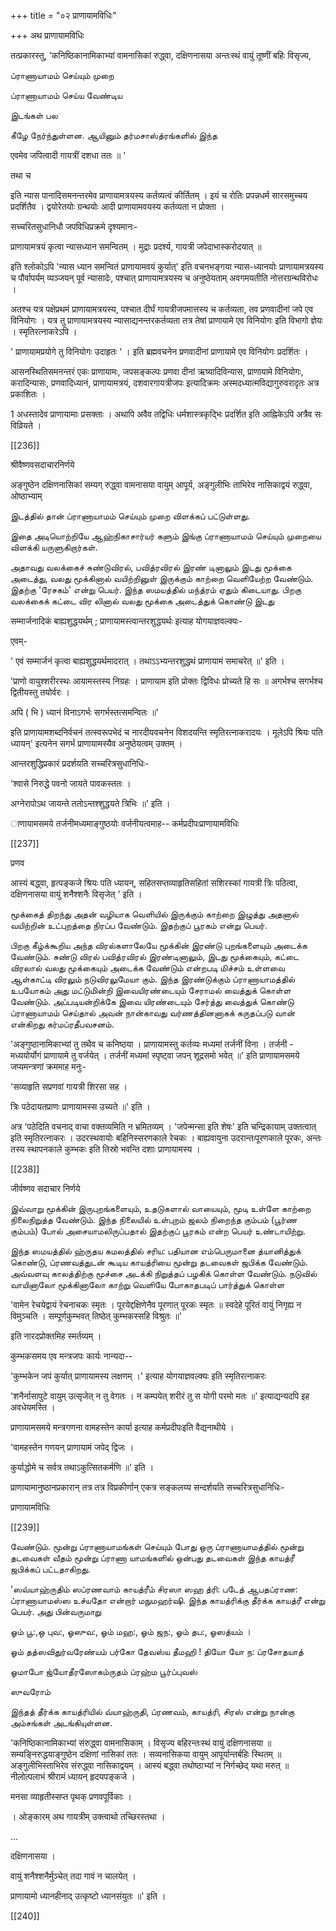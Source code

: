 +++
title = "०२ प्राणायामविधिः"

+++
अथ प्राणायामविधिः 

तत्प्रकारस्तु, 'कनिष्ठिकानामिकाभ्यां वामनासिकां रुद्ध्वा, दक्षिणनासया अन्तःस्थं वायुं तूष्णीं बहिः विसृज्य, 

ப்ராணாயாமம் செய்யும் முறை 

ப்ராணாயாமம் செய்ய வேண்டிய 

இடங்கள் பல 

கீழே நேர்ந்துள்ளன. ஆயினும் தர்மசாஸ்த்ரங்களில் இந்த 

एवमेव जपित्वादी गायत्रीं दशधा ततः ॥ ' 

तथा च 

इति न्यास पानादिसमनन्तरमेव प्राणायामत्रयस्य कर्तव्यत्वं कीर्तितम् । इयं च रोतिः प्रपन्नधर्म सारसमुच्चय प्रदर्शितैव । द्वयोरेतयोः ग्रन्थयोः आदी प्राणायामवयस्य कर्तव्यता न प्रोक्ता । 

सच्चरितसुधानिधौ जपविधिप्रक्रमे दृश्यमानः- 

प्राणायामत्रयं कृत्वा न्यासध्यान समन्वितम् । मुद्राः प्रदर्श्य, गायत्री जपेदाभास्करोदयात् ॥ 

इति श्लोकोऽपि 'न्यास ध्यान समन्वितं प्राणायामवयं कुर्यात्' इति वचनभङ्गया न्यास-ध्यानयोः प्राणायामत्रयस्य च पौर्वापर्यम् व्यञ्जयन् पूर्व न्यासादेः, पश्चात् प्राणायामत्रयस्य च अनुष्ठेयताम् अवगमयतीति नोत्तरग्रन्थविरोधः । 

अतश्च यत्र पक्षेप्रथमं प्राणायामत्रयस्य, पश्चात दीर्घं गायत्रीजपमात्तस्य च कर्तव्यता, तव प्रणवादीनां जपे एव विनियोगः । यत्र तु प्राणायामत्रयस्य न्यासाद्यनन्तरकर्तव्यता तत्र तेषां प्राणायामे एव विनियोगः इति विभागो ज्ञेयः । स्मृतिरत्नाकरेऽपि । 

' प्राणायामप्रयोगे तु विनियोगः उदाहृतः ' । इति ब्रह्मवचनेन प्रणवादीनां प्राणायामे एव विनियोगः प्रदर्शितः । 

आसनस्थितिसमनन्तरं एकः प्राणायामः, जपसङ्कल्पः प्रणवा दीनां ऋष्यादिविन्यास, प्राणायामे विनियोगः, करादिन्यासः, प्रणवादिध्यानं, प्राणायामत्रयं, दशवारगायत्रीजपः इत्यादिक्रमः अस्मदध्यात्मविद्यागुरुवरादृतः अत्र प्रकाशितः । 

1 अधस्तादेव प्राणायामाः प्रसक्ताः । अथापि अवैव तद्विधिः धर्मशास्त्रकृद्भिः प्रदर्शित इति आह्निकेऽपि अत्रैव सः विव्रियते । 

[[236]]

श्रीवैष्णवसदाचारनिर्णये 

अङ्गुष्ठेन दक्षिणनासिकां सम्यग् रुद्ध्वा वामनासया वायुम् आपूर्य, अङ्गुलीभिः ताभिरेव नासिकाद्वयं रुद्ध्वा, ओष्ठाभ्याम् 

இடத்தில் தான் ப்ராணாயாமம் செய்யும் முறை விளக்கப் பட்டுள்ளது. 

இதை அடியொற்றியே ஆஹ்நிகாசார்யர் களும் இங்கு ப்ராணாயாமம் செய்யும் முறையை விளக்கி யருளுகிறார்கள். 

அதாவது வலக்கைச் சுண்டுவிரல், பவித்ரவிரல் இரண் டினாலும் இடது மூக்கை அடைத்து, வலது மூக்கினால் வயிற்றினுள் இருக்கும் காற்றை வெளியேற்ற வேண்டும். இதற்கு 'ரேசகம்' என்று பெயர். இந்த ஸமயத்தில் மந்த்ரம் ஏதும் கிடையாது. பிறகு வலக்கைக் கட்டை விர லினால் வலது மூக்கை அடைத்துக் கொண்டு இடது 

सम्मार्जनादिकं बाह्यशुद्धयर्थम् ; प्राणायामस्त्वान्तरशुद्धयर्थः इत्याह योगयाज्ञवल्क्यः- 

एवम्- 

' एवं सम्मार्जनं कृत्वा बाह्यशुद्धयर्थमादरात् । तथाऽऽभ्यन्तरशुद्धथं प्राणायामं समाचरेत् ॥' इति । 

'प्राणो वायुश्शरीरस्थः आयामस्तस्य निग्रहः । प्राणायाम इति प्रोक्तः द्विविधः प्रोच्यते हि सः ॥ अगर्भश्च सगर्भश्च द्वितीयस्तु तयोर्वरः । 

अपि ( भि ) ध्यानं विनाऽगर्भः सगर्भस्तत्समन्वितः ॥' 

इति प्राणायामशब्दनिर्वचनं तत्स्वरूपभेदं च नारदीयवचनेन विशदयन्ति स्मृतिरत्नाकरादयः । मूलेऽपि श्रियः पति ध्यायन्' इत्यनेन सगर्भ प्राणायामस्यैव अनुष्ठेयत्वम् उक्तम् । 

आन्तरशुद्धिप्रकारं प्रदर्शयति सच्चरित्रसुधानिधिः- 

'श्वासे निरुद्धे पवनो जायते पावकस्ततः । 

अग्नेरापोऽथ जायन्ते ततोऽन्तश्शुद्धयते त्रिभिः ॥' इति । 

ाणायामसमये तर्जनीमध्यमाङ्गुष्ठयोः वर्जनीयत्वमाह-- कर्मप्रदीपःप्राणायामविधिः 

[[237]]

प्रणव 

आस्यं बद्ध्वा, हृत्पङ्कजे श्रियः पति ध्यायन्, सहितसप्तव्याहृतिसहितां सशिरस्कां गायत्री त्रिः पठित्वा, दक्षिणनासया वायुं शनैश्शनैः विसृजेत् ' इति । 

மூக்கைத் திறந்து அதன் வழியாக வெளியில் இருக்கும் காற்றை இழுத்து அதனால் வயிற்றின் உட்புறத்தை நிரப்ப வேண்டும். இதற்குப் பூரகம் என்று பெயர். 

பிறகு கீழ்க்கூறிய அந்த விரல்களாலேயே மூக்கின் இரண்டு புறங்களையும் அடைக்க வேண்டும். சுண்டு விரல் பவித்ரவிரல் இரண்டினாலும், இடது மூக்கையும், கட்டை விரலால் வலது மூக்கையும் அடைக்க வேண்டும் என்றபடி மிச்சம் உள்ளவை ஆள்காட்டி விரலும் நடுவிரலுமேயா கும். இந்த இரண்டுக்கும் ப்ராணாயாமத்தில் உபயோகம் அது மட்டுமின்றி இவையிரண்டையும் சேராமல் வைத்துக் கொள்ள வேண்டும். அப்படியன்றிக்கே இவை யிரண்டையும் சேர்த்து வைத்துக் கொண்டு ப்ராணாயாமம் செய்தால் அவன் நான்காவது வர்ணத்தினனாகக் கருதப்படு வான் என்கிறது கர்மப்ரதீபவசனம். 

'अङ्गुष्ठानामिकाभ्यां तु तथैव च कनिष्ठया । प्राणायामस्तु कर्तव्यः मध्यमां तर्जनीं विना । तर्जनी - मध्ययोर्योगं प्राणायामे तु वर्जयेत् । तर्जनीं मध्यमां स्पृष्ट्वा जपन् शूद्रसमो भवेत् ॥' इति प्राणायामसमये जप्यमन्त्रणां क्रममाह मनुः- 

'सव्याहृति सप्रणवां गायत्री शिरसा सह । 

त्रिः पठेदायतप्राणः प्राणायामस्स उच्यते ॥' इति । 

अत्र 'पठेदिति वचनाद् वाचा वक्तव्यमिति न भ्रमितव्यम् । 'जपेन्मन्सा इति शेषः' इति चन्द्रिकायाम् उक्तत्वात् इति स्मृतिरत्नाकरः । उदरस्थवायोः बहिनिस्सरणकाले रेचकः । बाह्यवायुना उदरान्तःपूरणकाले पूरकः, अन्तः तस्य स्थापनकाले कुम्भकः इति तिस्रो भवन्ति दशाः प्राणायामस्य । 

[[238]]

जीर्वष्णव सदाचार निर्णये 

இவ்வாறு மூக்கின் இருபுறங்களையும், உதடுகளால் வாயையும், மூடி உள்ளே காற்றை நிலைநிறுத்த வேண்டும். இந்த நிலையில் உள்புறம் ஜலம் நிறைந்த கும்பம் (பூர்ண கும்பம்) போல் அசையாமலிருப்பதால் இதற்குப் பூரகம் என்ற பெயர் உண்டாயிற்று. 

இந்த ஸமயத்தில் ஹ்ருதய கமலத்தில் சரிய: பதியான எம்பெருமானை த்யானித்துக் கொண்டு, ப்ரணவத்துடன் கூடிய காயத்ரியை மூன்று தடவைகள் ஜபிக்க வேண்டும். அவ்வளவு காலத்திற்கு மூச்சை அடக்கி நிறுத்தப் பழகிக் கொள்ள வேண்டும். நடுவில் வாயினாலோ மூக்கினாலோ காற்று வெளியே போகாதபடிப் பார்த்துக் கொள்ள 

'वामेन रेचयेद्वायं रेचनाचकः स्मृतः । पूरयेद्दक्षिणेनैव पूरणात् पूरकः स्मृतः ॥ स्वदेहे पूरितं वायुं निगृह्य न विमुञ्चति । सम्पूर्णकुम्भवत् तिष्ठेत् कुम्भकस्सहि विश्रुतः ॥' 

इति नारदप्रोक्तमिह स्मर्तव्यम् । 

कुम्भकसमय एव मन्त्रजपः कार्यः नान्यदा-- 

'कुम्भकेन जपं कुर्यात् प्राणायामस्य लक्षणम् ।' इत्याह योगयाज्ञवल्क्यः इति स्मृतिरत्नाकरः 

'शनैर्नासापुटे वायुम् उत्सृजेत् न तु वेगतः । न कम्पयेत् शरीरं तु स योगी परमो मतः ॥' इत्याद्यन्यदपि इह अवधेयमस्ति । 

प्राणायामसमये मन्त्रगणना वामहस्तेन कार्या इत्याह कर्मप्रदीपःइति वैद्यनाथीये । 

'वामहस्तेन गणयन् प्राणायामं जपेद् द्विजः । 

कुर्याद्धोमे च सर्वत्र तथाऽकुत्सितकर्मणि ॥' इति । 

प्राणायामानुष्ठानप्रकारान् तत्र तत्र विप्रकीर्णान् एकत्र सङ्कलय्य सन्दर्शयति सच्चरित्रसुधानिधिः- 

प्राणायामविधिः 

[[239]]

வேண்டும். மூன்று ப்ராணாயாமங்கள் செய்யும் போது ஒரு ப்ராணாயாமத்தில் மூன்று தடவைகள் வீதம் மூன்று ப்ராணா யாமங்களில் ஒன்பது தடவைகள் இந்த காயத்ரீ ஜபிக்கப் பட்டதாகிறது. 

'ஸவ்யாஹ்ருதிம் ஸப்ரணவாம் காயத்ரீம் சிரஸா ஸஹ த்ரி: படேத் ஆபதப்ராண: ப்ராணாயாமஸ்ஸ உச்யதோ என்றார் மநுமஹர்ஷி. இந்த காயத்ரிக்கு தீர்க்க காயத்ரீ என்று பெயர். அது பின்வருமாறு 

ஓம் பூ:,ஒ புவ:, ஓஸுவ:, ஓம் மஹ:, ஓம் ஜந:, ஓம் தப:, ஓஸத்யம் । 

ஓம் தத்ஸவிதுர்வரேண்யம் பர்கோ தேவஸ்ய தீமஹி ! தியோ யோ ந: ப்ரசோதயாத் 

ஓமாபோ ஜ்யோதீரஸோகம்ருதம் ப்ரஹ்ம பூர்ப்புவஸ் 

ஸுவரோம் 

இந்தத் தீர்க்க காயத்ரியில் வ்யாஹ்ருதி, ப்ரணவம், காயத்ரி, சிரஸ் என்று நான்கு அம்சங்கள் அடங்கியுள்ளன. 

'कनिष्ठिकानामिकाभ्यां संरुद्ध्वा वामनासिकाम् । विसृज्य बहिरन्तःस्थं वायुं दक्षिणनासया ॥ सम्यङ्निरुद्धयाङ्गुष्ठेन दक्षिणां नासिकां ततः । सव्यनासिकया वायुम् आपूर्यान्तर्बहिः स्थितम् ॥ अङ्गुलीभिस्ताभिरेव संरुद्ध्वा नासिकाद्वयम् । आस्यं बद्ध्वा तथोष्ठाभ्यां न निर्गच्छेद् यथा मरुत् ॥ नीलोत्पलाभं श्रीरामं ध्यायन् हृदयपङ्कजे । 

मनसा व्याहृतीस्सप्त पृथक् प्रणवपूर्विकाः । 

। ओङ्कारम् अथ गायत्रीम् उक्त्वाथो तच्छिरस्तथा । 

... 

दक्षिणनासया । 

वायुं शनैश्शनैर्मुञ्चेत् तदा गावं न चालयेत् । 

प्राणायामो ध्यानहीनाद् उत्कृष्टो ध्यानसंयुतः ॥' इति । 

[[240]]

